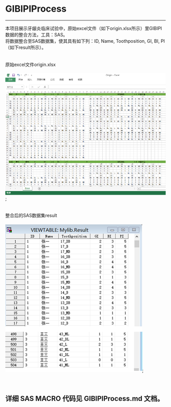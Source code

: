 # GIBIPIProcess  
---------------------------------------------------------------------------------------------
本项目展示牙龈炎临床试验中，原始excel文件（如下origin.xlsx所示）里GIBIPI数据的整合方法，工具：SAS。  
将数据整合至SAS数据集，使其具有如下列：ID, Name, Toothposition, GI, BI, PI （如下result所示）。  
&ensp;&ensp;&ensp;&ensp;    
&ensp;&ensp;&ensp;&ensp;   
原始excel文件origin.xlsx  
&ensp;&ensp;&ensp;&ensp;   
![image](https://github.com/TracyHuo/GIBIPIProcess/blob/master/Image/1.PNG);  
&ensp;&ensp;&ensp;&ensp;   
&ensp;&ensp;&ensp;&ensp;   
整合后的SAS数据集result  
&ensp;&ensp;&ensp;&ensp;   
![image](https://github.com/TracyHuo/GIBIPIProcess/blob/master/Image/result.PNG);  
&ensp;&ensp;&ensp;&ensp;   
&ensp;&ensp;&ensp;&ensp;    

详细 SAS MACRO 代码见 GIBIPIProcess.md 文档。  
----------------------------------------------------------------------------------------------  


